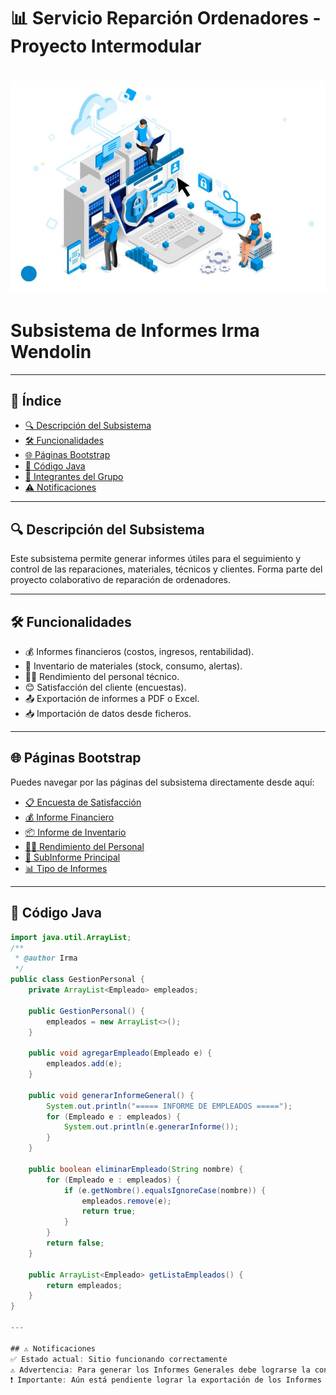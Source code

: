 # 📊 Servicio Reparción Ordenadores - Proyecto Intermodular



# ![Logo de la Empresa](https://github.com/wendolin-byte/Informes-Sistema-de-Reparaciones/blob/main/logo.jpg?raw=true)

# Subsistema de Informes Irma Wendolin


---

## 📌 Índice

- [🔍 Descripción del Subsistema](#descripción-del-subsistema)
- [🛠 Funcionalidades](#funcionalidades)
- [🌐 Páginas Bootstrap](#páginas-bootstrap)
- [📄 Código Java](#código-java)
- [👥 Integrantes del Grupo](#integrantes-del-grupo)
- [⚠️ Notificaciones](#notificaciones)

---

## 🔍 Descripción del Subsistema

Este subsistema permite generar informes útiles para el seguimiento y control de las reparaciones, materiales, técnicos y clientes. Forma parte del proyecto colaborativo de reparación de ordenadores.

---

## 🛠 Funcionalidades

- 💰 Informes financieros (costos, ingresos, rentabilidad).
- 🧰 Inventario de materiales (stock, consumo, alertas).
- 👨‍🔧 Rendimiento del personal técnico.
- 😊 Satisfacción del cliente (encuestas).
- 📤 Exportación de informes a PDF o Excel.
- 📥 Importación de datos desde ficheros.

---

## 🌐 Páginas Bootstrap

Puedes navegar por las páginas del subsistema directamente desde aquí:

- [📋 Encuesta de Satisfacción](https://wendolin-byte.github.io/Informes-Sistema-de-Reparaciones/wireframe-bootstrap/Encuesta.html)
- [💰 Informe Financiero](https://wendolin-byte.github.io/Informes-Sistema-de-Reparaciones/wireframe-bootstrap/Financiero.html)
- [📦 Informe de Inventario](https://wendolin-byte.github.io/Informes-Sistema-de-Reparaciones/wireframe-bootstrap/Inventario.html)
- [👨‍🔧 Rendimiento del Personal](https://wendolin-byte.github.io/Informes-Sistema-de-Reparaciones/wireframe-bootstrap/RendimientoPersonal.html)
- [📑 SubInforme Principal](https://wendolin-byte.github.io/Informes-Sistema-de-Reparaciones/wireframe-bootstrap/SubInformePrincipal.html)
- [📊 Tipo de Informes](https://wendolin-byte.github.io/Informes-Sistema-de-Reparaciones/wireframe-bootstrap/TipoInformes.html)

---

## 📄 Código Java

```java
import java.util.ArrayList;
/**
 * @author Irma
 */
public class GestionPersonal {
    private ArrayList<Empleado> empleados;

    public GestionPersonal() {
        empleados = new ArrayList<>();
    }

    public void agregarEmpleado(Empleado e) {
        empleados.add(e);
    }

    public void generarInformeGeneral() {
        System.out.println("===== INFORME DE EMPLEADOS =====");
        for (Empleado e : empleados) {
            System.out.println(e.generarInforme());
        }
    }

    public boolean eliminarEmpleado(String nombre) {
        for (Empleado e : empleados) {
            if (e.getNombre().equalsIgnoreCase(nombre)) {
                empleados.remove(e);
                return true;
            }
        }
        return false;
    }

    public ArrayList<Empleado> getListaEmpleados() {
        return empleados;
    }
}

---

## ⚠️ Notificaciones
✅ Estado actual: Sitio funcionando correctamente
⚠️ Advertencia: Para generar los Informes Generales debe lograrse la conexión final con los otros subsistemas
❗ Importante: Aún está pendiente lograr la exportación de los Informes a formatos PDF y EXCEL.

